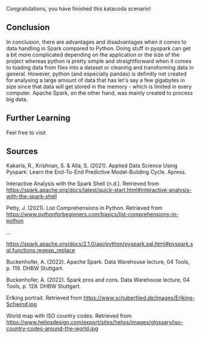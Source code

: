 
Congratulations, you have finished this katacoda scenario!

## Conclusion

In conclusion, there are advantages and disadvantages when it comes to data handling in Spark compared to Python. Doing stuff in pyspark can get a bit more complicated depending on the application or the size of the project whereas python is pretty simple and straightforward when it comes to loading data from files into a dataset or cleaning and transforming data in general. However, python (and especially pandas) is definitly not created for analysing a large amount of data that has let's say a few gigabytes in size since that data will get stored in the memory - which is limited in every computer. Apache Spark, on the other hand, was mainly created to process big data. 

## Further Learning

Feel free to visit 

## Sources

Kakarla, R., Krishnan, S. & Alla, S. (2021). Applied Data Science Using Pyspark: Learn the End-To-End Predictive Model-Building Cycle. Apress.

Interactive Analysis with the Spark Shell (n.d.). Retrieved from https://spark.apache.org/docs/latest/quick-start.html#interactive-analysis-with-the-spark-shell


Petty, J. (2021). List Comprehensions in Python. Retrieved from https://www.pythonforbeginners.com/basics/list-comprehensions-in-python

...

https://spark.apache.org/docs/2.1.0/api/python/pyspark.sql.html#pyspark.sql.functions.regexp_replace


Buckenhofer, A. (2022). Apache Spark. Data Warehouse lecture, 04 Tools, p. 119. DHBW Stuttgart.

Buckenhofer, A. (2022). Spark pros and cons. Data Warehouse lecture, 04 Tools, p. 128. DHBW Stuttgart.

Erlking portrait. Retrieved from https://www.schubertlied.de/images/Erlking-Schwind.jpg

World map with ISO country codes. Retrieved from https://www.heliosdesign.com/export/sites/helios/images/glossary/iso-country-codes-around-the-world.jpg
